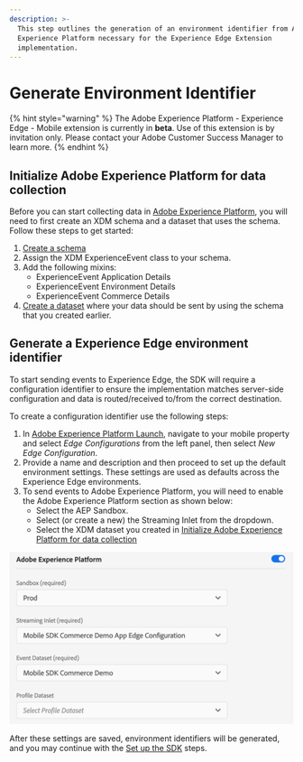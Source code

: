 ```yaml
---
description: >-
  This step outlines the generation of an environment identifier from Adobe
  Experience Platform necessary for the Experience Edge Extension
  implementation.
---
```


# Generate Environment Identifier

{% hint style="warning" %}
The Adobe Experience Platform - Experience Edge - Mobile extension is currently in **beta**. Use of this extension is by invitation only. Please contact your Adobe Customer Success Manager to learn more.
{% endhint %}

## Initialize Adobe Experience Platform for data collection

Before you can start collecting data in [Adobe Experience Platform](https://platform.adobe.com/), you will need to first create an XDM schema and a dataset that uses the schema. Follow these steps to get started:

1. [Create a schema](https://www.adobe.io/apis/experienceplatform/home/tutorials/alltutorials.html#!api-specification/markdown/narrative/tutorials/schema_editor_tutorial/schema_editor_tutorial.md)
2. Assign the XDM ExperienceEvent class to your schema.
3. Add the following mixins: 
   * ExperienceEvent Application Details
   * ExperienceEvent Environment Details
   * ExperienceEvent Commerce Details
4. [Create a dataset](https://platform.adobe.com/dataset/overview) where your data should be sent by using the schema that you created earlier.

## Generate a Experience Edge environment identifier

To start sending events to Experience Edge, the SDK will require a configuration identifier to ensure the implementation matches server-side configuration and data is routed/received to/from the correct destination. 

To create a configuration identifier use the following steps:

1. In [Adobe Experience Platform Launch](https://experience.adobe.com/launch), navigate to your mobile property and select _Edge Configurations_ from the left panel, then select _New Edge Configuration_.
2. Provide a name and description and then proceed to set up the default environment settings. These settings are used as defaults across the Experience Edge environments.
3. To send events to Adobe Experience Platform, you will need to enable the Adobe Experience Platform section as shown below:
   * Select the AEP Sandbox.
   * Select \(or create a new\) the Streaming Inlet from the dropdown.
   * Select the XDM dataset you created in [Initialize Adobe Experience Platform for data collection](experience-platform-setup.md#initialize-adobe-experience-platform-for-data-collection)

![](../../.gitbook/assets/aep-enable-dataset.png)

After these settings are saved, environment identifiers will be generated, and you may continue with the [Set up the SDK](https://github.com/Adobe-Marketing-Cloud/aep-sdks-documentation/tree/794ac7be1c848e8501c4af1f7fbdbbb2970a04aa/alpha/experience-platform-extension/set-up-the-sdk/README.md) steps.

